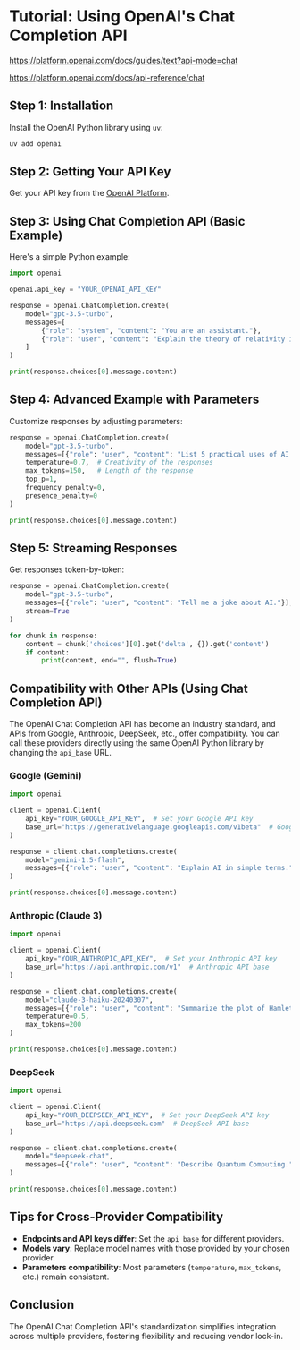 # Tutorial: Using OpenAI's Chat Completion API

https://platform.openai.com/docs/guides/text?api-mode=chat

https://platform.openai.com/docs/api-reference/chat

## Step 1: Installation

Install the OpenAI Python library using `uv`:

```bash
uv add openai
```

## Step 2: Getting Your API Key

Get your API key from the [OpenAI Platform](https://platform.openai.com/api-keys).

## Step 3: Using Chat Completion API (Basic Example)

Here's a simple Python example:

```python
import openai

openai.api_key = "YOUR_OPENAI_API_KEY"

response = openai.ChatCompletion.create(
    model="gpt-3.5-turbo",
    messages=[
        {"role": "system", "content": "You are an assistant."},
        {"role": "user", "content": "Explain the theory of relativity in simple terms."}
    ]
)

print(response.choices[0].message.content)
```

## Step 4: Advanced Example with Parameters

Customize responses by adjusting parameters:

```python
response = openai.ChatCompletion.create(
    model="gpt-3.5-turbo",
    messages=[{"role": "user", "content": "List 5 practical uses of AI."}],
    temperature=0.7,  # Creativity of the responses
    max_tokens=150,   # Length of the response
    top_p=1,
    frequency_penalty=0,
    presence_penalty=0
)

print(response.choices[0].message.content)
```

## Step 5: Streaming Responses

Get responses token-by-token:

```python
response = openai.ChatCompletion.create(
    model="gpt-3.5-turbo",
    messages=[{"role": "user", "content": "Tell me a joke about AI."}],
    stream=True
)

for chunk in response:
    content = chunk['choices'][0].get('delta', {}).get('content')
    if content:
        print(content, end="", flush=True)
```

## Compatibility with Other APIs (Using Chat Completion API)

The OpenAI Chat Completion API has become an industry standard, and APIs from Google, Anthropic, DeepSeek, etc., offer compatibility. You can call these providers directly using the same OpenAI Python library by changing the `api_base` URL.

### Google (Gemini)

```python
import openai

client = openai.Client(
    api_key="YOUR_GOOGLE_API_KEY",  # Set your Google API key
    base_url="https://generativelanguage.googleapis.com/v1beta"  # Google Gemini API base
)

response = client.chat.completions.create(
    model="gemini-1.5-flash",
    messages=[{"role": "user", "content": "Explain AI in simple terms."}]
)

print(response.choices[0].message.content)

```

### Anthropic (Claude 3)

```python
import openai

client = openai.Client(
    api_key="YOUR_ANTHROPIC_API_KEY",  # Set your Anthropic API key
    base_url="https://api.anthropic.com/v1"  # Anthropic API base
)

response = client.chat.completions.create(
    model="claude-3-haiku-20240307",
    messages=[{"role": "user", "content": "Summarize the plot of Hamlet in a paragraph."}],
    temperature=0.5,
    max_tokens=200
)

print(response.choices[0].message.content)

```

### DeepSeek

```python
import openai

client = openai.Client(
    api_key="YOUR_DEEPSEEK_API_KEY",  # Set your DeepSeek API key
    base_url="https://api.deepseek.com"  # DeepSeek API base
)

response = client.chat.completions.create(
    model="deepseek-chat",
    messages=[{"role": "user", "content": "Describe Quantum Computing."}]
)

print(response.choices[0].message.content)

```

## Tips for Cross-Provider Compatibility

- **Endpoints and API keys differ**: Set the `api_base` for different providers.
- **Models vary**: Replace model names with those provided by your chosen provider.
- **Parameters compatibility**: Most parameters (`temperature`, `max_tokens`, etc.) remain consistent.

## Conclusion

The OpenAI Chat Completion API's standardization simplifies integration across multiple providers, fostering flexibility and reducing vendor lock-in.
